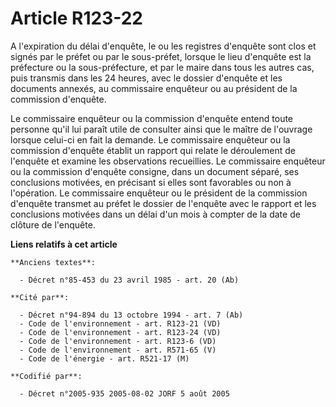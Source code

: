 # Article R123-22

A l'expiration du délai d'enquête, le ou les registres d'enquête sont clos et signés par le préfet ou par le sous-préfet,
lorsque le lieu d'enquête est la préfecture ou la sous-préfecture, et par le maire dans tous les autres cas, puis transmis
dans les 24 heures, avec le dossier d'enquête et les documents annexés, au commissaire enquêteur ou au président de la
commission d'enquête.

Le commissaire enquêteur ou la commission d'enquête entend toute personne qu'il lui paraît utile de consulter ainsi que le
maître de l'ouvrage lorsque celui-ci en fait la demande. Le commissaire enquêteur ou la commission d'enquête établit un
rapport qui relate le déroulement de l'enquête et examine les observations recueillies. Le commissaire enquêteur ou la
commission d'enquête consigne, dans un document séparé, ses conclusions motivées, en précisant si elles sont favorables ou
non à l'opération. Le commissaire enquêteur ou le président de la commission d'enquête transmet au préfet le dossier de
l'enquête avec le rapport et les conclusions motivées dans un délai d'un mois à compter de la date de clôture de l'enquête.

**Liens relatifs à cet article**

	**Anciens textes**:

	  - Décret n°85-453 du 23 avril 1985 - art. 20 (Ab)

	**Cité par**:

	  - Décret n°94-894 du 13 octobre 1994 - art. 7 (Ab)
	  - Code de l'environnement - art. R123-21 (VD)
	  - Code de l'environnement - art. R123-24 (VD)
	  - Code de l'environnement - art. R123-6 (VD)
	  - Code de l'environnement - art. R571-65 (V)
	  - Code de l'énergie - art. R521-17 (M)

	**Codifié par**:

	  - Décret n°2005-935 2005-08-02 JORF 5 août 2005
